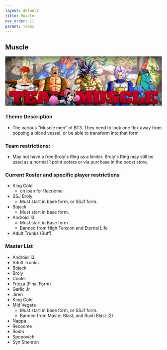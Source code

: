 ```yaml
---
layout: default
title: Muscle
nav_order: 11
parent: Teams
---
```

## Muscle
![](../images/muscle.jpg)

### Theme Description
- The various "Muscle men" of BT3. They need to look one flex away from popping a blood vessel, or be able to transform into that form

### Team restrictions:
  - May not have a free Broly's Ring as a limiter. Broly's Ring may still be used as a normal 1 point potara or via purchase in the boost store.

### Current Roster and specific player restrictions

- King Cold
  - on loan for Recoome
- SSJ Broly
  - Must start in base form, or SSJ1 form. 
- Bojack
  - Must start in base form. 
- Android 13
  - Must start in Base form
  - Banned from High Tension and Eternal Life
- Adult Trunks (Buff)
  
### Master List
- Android 13
- Adult Trunks
- Bojack
- Broly
- Cooler
- Frieza (Final Form)
- Garlic Jr
- Jiren
- King Cold
- Mid Vegeta
  - Must start in base form, or SSJ1 form.
  - Banned from Master Blast, and Rush Blast (2)
- Nappa
- Recoome
- Roshi
- Spopovich
- Syn Shenron

